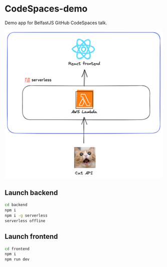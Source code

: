 # CodeSpaces-demo
Demo app for BelfastJS GitHub CodeSpaces talk. 

![Architecture](./architecture.png)


## Launch backend
```bash
cd backend
npm i
npm i -g serverless
serverless offline
```

## Launch frontend
```bash
cd frontend
npm i
npm run dev 
```
